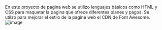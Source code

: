 En este proyecto de pagina web se utilizo lenguajes básicos como HTML y CSS para maquetar la pagina que ofrece diferentes planes y pagos.
Se utilzo para mejorar el estilo de la pagina web el CDN de Font Awesome.
![image](https://github.com/JoanDaniel18/Proyecto-7_Pagina_Precios/assets/71899829/5835d177-ab93-4891-b8c3-497514e0e485)
